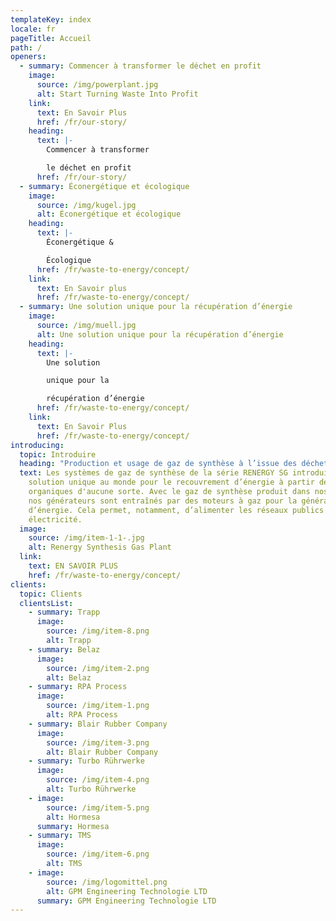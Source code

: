 ```yaml
---
templateKey: index
locale: fr
pageTitle: Accueil
path: /
openers:
  - summary: Commencer à transformer le déchet en profit
    image:
      source: /img/powerplant.jpg
      alt: Start Turning Waste Into Profit
    link:
      text: En Savoir Plus
      href: /fr/our-story/
    heading:
      text: |-
        Commencer à transformer

        le déchet en profit
      href: /fr/our-story/
  - summary: Éconergétique et écologique
    image:
      source: /img/kugel.jpg
      alt: Éconergétique et écologique
    heading:
      text: |-
        Éconergétique & 

        Écologique
      href: /fr/waste-to-energy/concept/
    link:
      text: En Savoir plus
      href: /fr/waste-to-energy/concept/
  - summary: Une solution unique pour la récupération d’énergie
    image:
      source: /img/muell.jpg
      alt: Une solution unique pour la récupération d’énergie
    heading:
      text: |-
        Une solution 

        unique pour la 

        récupération d’énergie
      href: /fr/waste-to-energy/concept/
    link:
      text: En Savoir Plus
      href: /fr/waste-to-energy/concept/
introducing:
  topic: Introduire
  heading: "Production et usage de gaz de synthèse à l’issue des déchets organiques  "
  text: Les systèmes de gaz de synthèse de la série RENERGY SG introduisent une
    solution unique au monde pour le recouvrement d’énergie à partir de déchets
    organiques d'aucune sorte. Avec le gaz de synthèse produit dans nos usines,
    nos générateurs sont entraînés par des moteurs à gaz pour la génération
    d’énergie. Cela permet, notamment, d’alimenter les réseaux publics en
    électricité.
  image:
    source: /img/item-1-1-.jpg
    alt: Renergy Synthesis Gas Plant
  link:
    text: EN SAVOIR PLUS
    href: /fr/waste-to-energy/concept/
clients:
  topic: Clients
  clientsList:
    - summary: Trapp
      image:
        source: /img/item-8.png
        alt: Trapp
    - summary: Belaz
      image:
        source: /img/item-2.png
        alt: Belaz
    - summary: RPA Process
      image:
        source: /img/item-1.png
        alt: RPA Process
    - summary: Blair Rubber Company
      image:
        source: /img/item-3.png
        alt: Blair Rubber Company
    - summary: Turbo Rührwerke
      image:
        source: /img/item-4.png
        alt: Turbo Rührwerke
    - image:
        source: /img/item-5.png
        alt: Hormesa
      summary: Hormesa
    - summary: TMS
      image:
        source: /img/item-6.png
        alt: TMS
    - image:
        source: /img/logomittel.png
        alt: GPM Engineering Technologie LTD
      summary: GPM Engineering Technologie LTD
---
```

